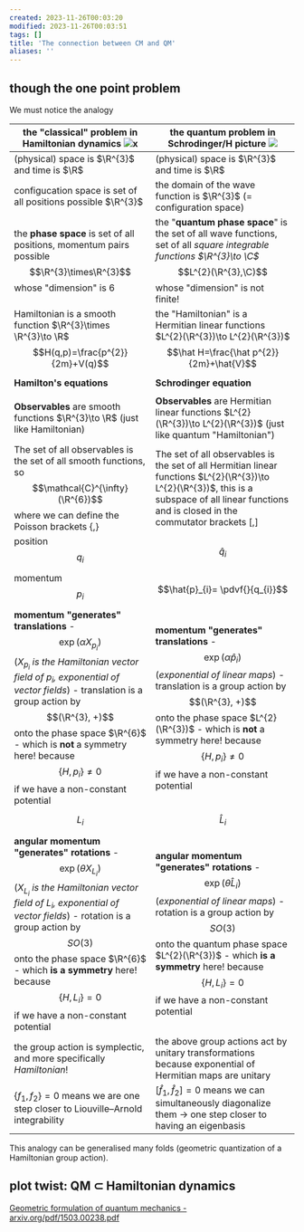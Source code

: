 ```yaml
---
created: 2023-11-26T00:03:20
modified: 2023-11-26T00:03:51
tags: []
title: 'The connection between CM and QM'
aliases: '' 
---
```


## though the one point problem

We must notice the analogy

| the "classical" problem in Hamiltonian dynamics  ![x](https://i.imgur.com/Y851wUa.png)                                                                                                                                                                                                                                                                 | the quantum problem in Schrodinger/H picture     ![](https://i.imgur.com/8fpJAgs.png)                                                                                                                                                                                                                |
| ------------------------------------------------------------------------------------------------------------------------------------------------------------------------------------------------------------------------------------------------------------------------------------------------------------------------------------------------------ | ---------------------------------------------------------------------------------------------------------------------------------------------------------------------------------------------------------------------------------------------------------------------------------------------------- |
| (physical) space is $\R^{3}$ and time is $\R$                                                                                                                                                                                                                                                                                                          | (physical) space is $\R^{3}$ and time is $\R$                                                                                                                                                                                                                                                        |
| configucation space is set of all positions possible $\R^{3}$                                                                                                                                                                                                                                                                                          | the domain of the wave function is  $\R^{3}$  (= configuration space)                                                                                                                                                                                                                                |
| the **phase space** is set of all positions, momentum pairs possible $$\R^{3}\times\R^{3}$$ whose "dimension" is $6$                                                                                                                                                                                                                                   | the "**quantum phase space**" is the set of all wave functions, set of all *square integrable functions $\R^{3}\to \C$* $$L^{2}(\R^{3},\C)$$  whose "dimension" is not finite!                                                                                                                       |
| Hamiltonian is a smooth function $\R^{3}\times \R^{3}\to \R$ $$H(q,p)=\frac{p^{2}}{2m}+V(q)$$                                                                                                                                                                                                                                                          | the "Hamiltonian" is a Hermitian linear functions $L^{2}(\R^{3})\to L^{2}(\R^{3})$ $$\hat H=\frac{\hat p^{2}}{2m}+\hat{V}$$                                                                                                                                                                          |
| **Hamilton's equations**                                                                                                                                                                                                                                                                                                                               | **Schrodinger equation**                                                                                                                                                                                                                                                                             |
|                                                                                                                                                                                                                                                                                                                                                        |                                                                                                                                                                                                                                                                                                      |
| **Observables** are smooth functions $\R^{3}\to \R$ (just like Hamiltonian)                                                                                                                                                                                                                                                                            | **Observables** are Hermitian linear functions $L^{2}(\R^{3})\to L^{2}(\R^{3})$ (just like quantum "Hamiltonian")                                                                                                                                                                                    |
| The set of all observables is the set of all smooth functions, so $$\mathcal{C}^{\infty}(\R^{6})$$ where we can define the Poisson brackets $\{ ,  \}$                                                                                                                                                                                                 | The set of all observables is the set of all Hermitian linear functions  $L^{2}(\R^{3})\to L^{2}(\R^{3})$, this is a subspace of all linear functions and is closed in the commutator brackets $[, ]$                                                                                                |
| position $${q}_{i}$$                                                                                                                                                                                                                                                                                                                                   | $$\hat{q}_{i}$$                                                                                                                                                                                                                                                                                      |
| momentum $$p_{i}$$                                                                                                                                                                                                                                                                                                                                     | $$\hat{p}_{i}= \pdvf{}{q_{i}}$$                                                                                                                                                                                                                                                                      |
| **momentum "generates" translations** - $$\exp(\alpha X_{p_{i}})$$ (*$X_{p_{i}}$ is the Hamiltonian vector field of $p_{i}$, exponential of vector fields*) - translation is a group action by $$(\R^{3}, +)$$ onto the phase space $\R^{6}$  - which is **not** a symmetry here! because $$\{ H, p_{i} \}\neq 0$$ if we have a non-constant potential | **momentum "generates" translations** - $$\exp(\alpha\hat{p}_{i})$$ (*exponential of linear maps*) - translation is a group action by $$(\R^{3}, +)$$ onto the phase space $L^{2}(\R^{3})$  - which is **not** a symmetry here! because $$\{ H, p_{i} \}\neq 0$$ if we have a non-constant potential |
| $$L_{i}$$                                                                                                                                                                                                                                                                                                                                              | $$\hat{L}_{i}$$                                                                                                                                                                                                                                                                                      |
| **angular momentum "generates" rotations**  - $$\exp(\theta  X_{L_{i}})$$ (*$X_{L_{i}}$ is the Hamiltonian vector field of $L_{i}$, exponential of vector fields*) - rotation is a group action by $$SO(3)$$ onto the phase space $\R^{6}$  - which **is a symmetry** here! because $$\{ H, L_{i} \}= 0$$ if we have a non-constant potential          | **angular momentum "generates" rotations**  - $$\exp(\theta  \hat{L}_{i})$$ (*exponential of linear maps*) - rotation is a group action by $$SO(3)$$ onto the quantum phase space $L^{2}(\R^{3})$  - which **is a symmetry** here! because $$\{ H, L_{i} \}= 0$$ if we have a non-constant potential |
| the group action is symplectic, and more specifically *Hamiltonian*!                                                                                                                                                                                                                                                                                                                                                      | the above group actions act by unitary transformations because exponential of Hermitian maps are unitary                                                                                                                                                                                                                                                                                                     |
|$\{ f_{1},f_{2} \}=0$ means we are one step closer to Liouville–Arnold integrability |  $[\hat{f}_{1}, \hat{f}_{2}]=0$ means we can simultaneously diagonalize them $\to$ one step closer to having an eigenbasis |


This analogy can be generalised many folds (geometric quantization of a Hamiltonian group action).


## plot twist: QM $\subset$ Hamiltonian dynamics

[Geometric formulation of quantum mechanics - arxiv.org/pdf/1503.00238.pdf](https://arxiv.org/pdf/1503.00238.pdf)

